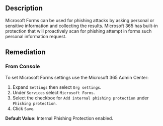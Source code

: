 ## Description

Microsoft Forms can be used for phishing attacks by asking personal or sensitive information and collecting the results. Microsoft 365 has built-in protection that will proactively scan for phishing attempt in forms such personal information request.

## Remediation

### From Console

To set Microsoft Forms settings use the Microsoft 365 Admin Center:

1. Expand `Settings` then select `Org settings`.
2. Under `Services` select `Microsoft Forms`.
3. Select the checkbox for `Add internal phishing protection` under `Phishing protection`.
4. Click `Save`.

**Default Value:** Internal Phishing Protection enabled.

